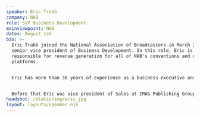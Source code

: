 ```yaml
---
speaker: Eric Trabb
company: NAB
role: SVP Business Development
mainviewpoint: NAB
dates: August 1st
bio: >-
  Eric Trabb joined the National Association of Broadcasters in March 2018 as
  senior vice president of Business Development. In this role, Eric is
  responsible for revenue generation for all of NAB's conventions and digital
  platforms.


  Eric has more than 30 years of experience as a business executive and leader in the broadcast and media entertainment industry. Before joining NAB, Eric served as vice president and group publisher at New Bay Media, publisher of TV Technology, Radio World, Digital Video, and Government Video, where he drove the business transformation from largely print publications to a diversified product portfolio including digital, content marketing and in-person events.


  Before that Eric was vice president of Sales at IMAS Publishing Group, where he led the global sales organization and delivered consistent double-digit year-over-year growth. He was a member of the executive management team that positioned the company for sale to private equity investors and acquisition by New Bay Media in 2007.
headshot: /static/img/eric.jpg
layout: layouts/speaker.njk
---
```

